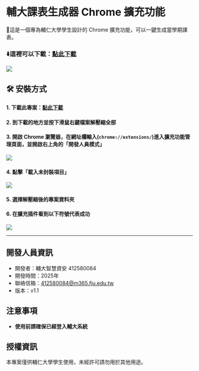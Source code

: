 # 輔大課表生成器 Chrome 擴充功能


📢這是一個專為輔仁大學學生設計的 Chrome 擴充功能，可以一鍵生成當學期課表。

### ⬇️這裡可以下載：[點此下載](https://drive.google.com/uc?export=download&id=1yOJD2xCDvgwOWNErk2SRzsOVgoXyLQB7)


![](https://ppt.cc/faBx1x@.gif)



## 🛠️ 安裝方式

#### 1. 下載此專案：[點此下載](https://drive.google.com/uc?export=download&id=1yOJD2xCDvgwOWNErk2SRzsOVgoXyLQB7)

#### 2. 到下載的地方並按下滑鼠右鍵檔案解壓縮全部

#### 3. 開啟 Chrome 瀏覽器，在網址欄輸入(`chrome://extensions/`)進入擴充功能管理頁面，並開啟右上角的「開發人員模式」
![](https://ppt.cc/fwyNax@.png)
#### 4. 點擊「載入未封裝項目」
![](https://ppt.cc/fTv7Rx@.png)
#### 5. 選擇解壓縮後的專案資料夾
#### 6. 在擴充插件看到以下符號代表成功
![](https://ppt.cc/fEePzx@.png)

---

## 開發人員資訊

- 開發者：輔大智慧資安 412580084 
- 開發時間：2025年
- 聯絡信箱：412580084@m365.fju.edu.tw
- 版本：v1.1

## 注意事項

- **使用前請確保已經登入輔大系統**

## 授權資訊

本專案僅供輔仁大學學生使用，未經許可請勿用於其他用途。
